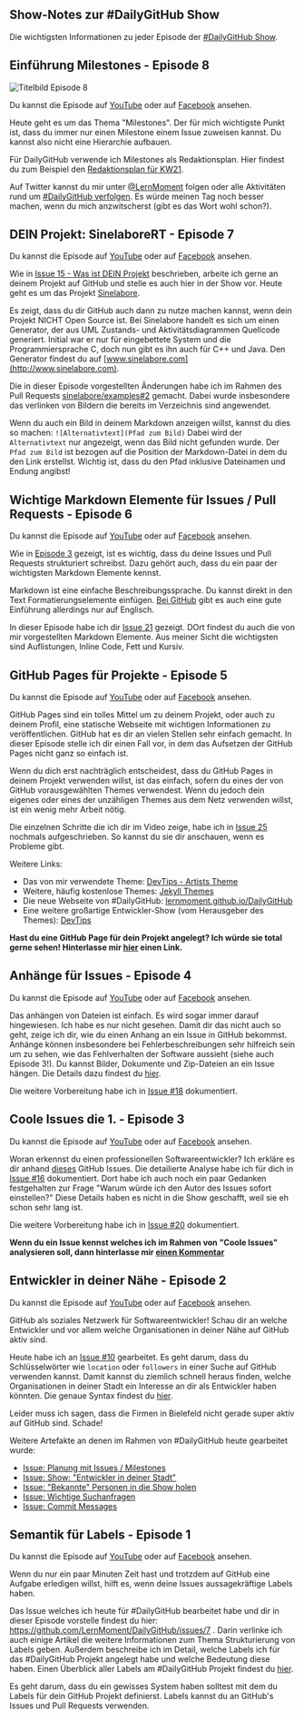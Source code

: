 ## Show-Notes zur #DailyGitHub Show

Die wichtigsten Informationen zu jeder Episode der [#DailyGitHub Show](https://www.youtube.com/playlist?list=PLP2TrPpx5VNk5uNZEdAPuePd-lcvwzhCZ).

## Einführung Milestones - Episode 8

![Titelbild Episode 8](https://img.youtube.com/vi/91u92837ZrM/0.jpg)

Du kannst die Episode auf [YouTube](https://youtu.be/91u92837ZrM) oder auf [Facebook]() ansehen.

Heute geht es um das Thema "Milestones". Der für mich wichtigste Punkt ist, dass du immer nur einen Milestone einem Issue zuweisen kannst. Du kannst also nicht eine Hierarchie aufbauen.

Für DailyGitHub verwende ich Milestones als Redaktionsplan. Hier findest du zum Beispiel den [Redaktionsplan für KW21](https://github.com/LernMoment/DailyGitHub/issues?q=milestone%3AShow_KW21).

Auf Twitter kannst du mir unter [@LernMoment](https://twitter.com/LernMoment) folgen oder alle Aktivitäten rund um [#DailyGitHub verfolgen](https://twitter.com/search?src=typd&q=%23DailyGitHub). Es würde meinen Tag noch besser machen, wenn du mich anzwitscherst (gibt es das Wort wohl schon?).

## DEIN Projekt: SinelaboreRT - Episode 7

Du kannst die Episode auf [YouTube](https://youtu.be/rPBrI2fJ6uY) oder auf [Facebook](https://www.facebook.com/LernMoment/videos/957125974405522/) ansehen.

Wie in [Issue 15 - Was ist DEIN Projekt](https://github.com/LernMoment/DailyGitHub/issues/15) beschrieben, arbeite ich gerne an deinem Projekt auf GitHub und stelle es auch hier in der Show vor. Heute geht es um das Projekt [Sinelabore](https://github.com/sinelabore).

Es zeigt, dass du dir GitHub auch dann zu nutze machen kannst, wenn dein Projekt NICHT Open Source ist. Bei Sinelabore handelt es sich um einen Generator, der aus UML Zustands- und Aktivitätsdiagrammen Quellcode generiert. Initial war er nur für eingebettete System und die Programmiersprache C, doch nun gibt es ihn auch für C++ und Java. Den Generator findest du auf [www.sinelabore.com](http://www.sinelabore.com).

Die in dieser Episode vorgestellten Änderungen habe ich im Rahmen des Pull Requests [sinelabore/examples#2](https://github.com/sinelabore/examples/pull/2) gemacht. Dabei wurde insbesondere das verlinken von Bildern die bereits im Verzeichnis sind angewendet.

Wenn du auch ein Bild in deinem Markdown anzeigen willst, kannst du dies so machen: `![Alternativtext](Pfad zum Bild)` Dabei wird der `Alternativtext` nur angezeigt, wenn das Bild nicht gefunden wurde. Der `Pfad zum Bild` ist bezogen auf die Position der Markdown-Datei in dem du den Link erstellst. Wichtig ist, dass du den Pfad inklusive Dateinamen und Endung angibst!

## Wichtige Markdown Elemente für Issues / Pull Requests - Episode 6

Du kannst die Episode auf [YouTube](https://youtu.be/TzyHMDYhQL8) oder auf [Facebook](https://www.facebook.com/LernMoment/videos/956266314491488/) ansehen.

Wie in [Episode 3](https://github.com/LernMoment/DailyGitHub/blob/master/ShowNotes.md#coole-issues-die-1---episode-3) gezeigt, ist es wichtig, dass du deine Issues und Pull Requests strukturiert schreibst. Dazu gehört auch, dass du ein paar der wichtigsten Markdown Elemente kennst.

Markdown ist eine einfache Beschreibungssprache. Du kannst direkt in den Text Formatierungselemente einfügen. [Bei GitHub](https://guides.github.com/features/mastering-markdown/) gibt es auch eine gute Einführung allerdings nur auf Englisch.

In dieser Episode habe ich dir [Issue 21](https://github.com/LernMoment/DailyGitHub/issues/21#issue-156154066) gezeigt. DOrt findest du auch die von mir vorgestellten Markdown Elemente. Aus meiner Sicht die wichtigsten sind Auflistungen, Inline Code, Fett und Kursiv.

## GitHub Pages für Projekte - Episode 5

Du kannst die Episode auf [YouTube](https://youtu.be/DIOAOMRKZpM) oder auf [Facebook](https://www.facebook.com/LernMoment/videos/954243734693746/) ansehen.

GitHub Pages sind ein tolles Mittel um zu deinem Projekt, oder auch zu deinem Profil, eine statische Webseite mit wichtigen Informationen zu veröffentlichen. GitHub hat es dir an vielen Stellen sehr einfach gemacht. In dieser Episode stelle ich dir einen Fall vor, in dem das Aufsetzen der GitHub Pages nicht ganz so einfach ist.

Wenn du dich erst nachträglich entscheidest, dass du GitHub Pages in deinem Projekt verwenden willst, ist das einfach, sofern du eines der von GitHub vorausgewählten Themes verwendest. Wenn du jedoch dein eigenes oder eines der unzähligen Themes aus dem Netz verwenden willst, ist ein wenig mehr Arbeit nötig.

Die einzelnen Schritte die ich dir im Video zeige, habe ich in [Issue 25](https://github.com/LernMoment/DailyGitHub/issues/25#issuecomment-221253844) nochmals aufgeschrieben. So kannst du sie dir anschauen, wenn es Probleme gibt.

Weitere Links:

 - Das von mir verwendete Theme: [DevTips - Artists Theme](https://github.com/DevTips/Artists-Theme)
 - Weitere, häufig kostenlose Themes: [Jekyll Themes](http://jekyllthemes.io)
 - Die neue Webseite von #DailyGitHub: [lernmoment.github.io/DailyGitHub](http://lernmoment.github.io/DailyGitHub/)
 - Eine weitere großartige Entwickler-Show (vom Herausgeber des Themes): [DevTips](https://www.youtube.com/channel/UCyIe-61Y8C4_o-zZCtO4ETQ)

**Hast du eine GitHub Page für dein Projekt angelegt? Ich würde sie total gerne sehen! Hinterlasse mir [hier](https://github.com/LernMoment/DailyGitHub/issues/15) einen Link.**

## Anhänge für Issues - Episode 4

Du kannst die Episode auf [YouTube](https://youtu.be/KJXixJfjtco) oder auf [Facebook](https://www.facebook.com/LernMoment/videos/953786091406177/) ansehen.

Das anhängen von Dateien ist einfach. Es wird sogar immer darauf hingewiesen. Ich habe es nur nicht gesehen. Damit dir das nicht auch so geht, zeige ich dir, wie du einen Anhang an ein Issue in GitHub bekommst.
Anhänge können insbesondere bei Fehlerbeschreibungen sehr hilfreich sein um zu sehen, wie das Fehlverhalten der Software aussieht (siehe auch Episode 3!). Du kannst Bilder, Dokumente und Zip-Dateien an ein Issue hängen. Die Details dazu findest du [hier](https://help.github.com/articles/file-attachments-on-issues-and-pull-requests/).

Die weitere Vorbereitung habe ich in [Issue #18](https://github.com/LernMoment/DailyGitHub/issues/18) dokumentiert.

## Coole Issues die 1. - Episode 3

Du kannst die Episode auf [YouTube](https://youtu.be/vCC8imTlnCE) oder auf [Facebook](https://www.facebook.com/LernMoment/videos/952930898158363/) ansehen.

Woran erkennst du einen professionellen Softwareentwickler? Ich erkläre es dir anhand [dieses](https://twitter.com/tomaspetricek/status/733747243082207234?cn=ZmxleGlibGVfcmVjcw%3D%3D&refsrc=email) GitHub Issues. 
Die detailierte Analyse habe ich für dich in [Issue #16](https://github.com/LernMoment/DailyGitHub/issues/16#issuecomment-220833811) dokumentiert. Dort habe ich auch noch ein paar Gedanken festgehalten zur Frage "Warum würde ich den Autor des Issues sofort einstellen?" Diese Details haben es nicht in die Show geschafft, weil sie eh schon sehr lang ist.

Die weitere Vorbereitung habe ich in [Issue #20](https://github.com/LernMoment/DailyGitHub/issues/20) dokumentiert.

**Wenn du ein Issue kennst welches ich im Rahmen von "Coole Issues" analysieren soll, dann hinterlasse mir [einen Kommentar](https://github.com/LernMoment/DailyGitHub/issues/23)**

## Entwickler in deiner Nähe - Episode 2

Du kannst die Episode auf [YouTube](https://youtu.be/PXxHcG-Sifc) oder auf [Facebook](https://www.facebook.com/LernMoment/videos/952368361547950/) ansehen.

GitHub als soziales Netzwerk für Softwareentwickler! Schau dir an welche Entwickler und vor allem welche Organisationen in deiner Nähe auf GitHub aktiv sind.

Heute habe ich an [Issue #10](https://github.com/LernMoment/DailyGitHub/issues/10) gearbeitet. Es geht darum, dass du Schlüsselwörter wie `location` oder `followers` in einer Suche auf GitHub verwenden kannst. Damit kannst du ziemlich schnell heraus finden, welche Organisationen in deiner Stadt ein Interesse an dir als Entwickler haben könnten. Die genaue Syntax findest du [hier](https://github.com/LernMoment/DailyGitHub/issues/10#issuecomment-220796831).

Leider muss ich sagen, dass die Firmen in Bielefeld nicht gerade super aktiv auf GitHub sind. Schade!

Weitere Artefakte an denen im Rahmen von #DailyGitHub heute gearbeitet wurde:

 - [Issue: Planung mit Issues / Milestones](https://github.com/LernMoment/DailyGitHub/issues/13)
 - [Issue: Show: "Entwickler in deiner Stadt"](https://github.com/LernMoment/DailyGitHub/issues/12)
 - [Issue: "Bekannte" Personen in die Show holen](https://github.com/LernMoment/DailyGitHub/issues/11)
 - [Issue: Wichtige Suchanfragen](https://github.com/LernMoment/DailyGitHub/issues/10)
 - [Issue: Commit Messages](https://github.com/LernMoment/DailyGitHub/issues/9)

## Semantik für Labels - Episode 1

Du kannst die Episode auf [YouTube](https://youtu.be/-huhkjKxpqM?list=PLP2TrPpx5VNk5uNZEdAPuePd-lcvwzhCZ) oder auf [Facebook](https://www.facebook.com/LernMoment/videos/951793831605403/) ansehen.

Wenn du nur ein paar Minuten Zeit hast und trotzdem auf GitHub eine Aufgabe erledigen willst, hilft es, wenn deine Issues aussagekräftige Labels haben.

Das Issue welches ich heute für #DailyGitHub bearbeitet habe und dir in dieser Episode vorstelle findest du hier: https://github.com/LernMoment/DailyGitHub/issues/7 . Darin verlinke ich auch einige Artikel die weitere Informationen zum Thema Strukturierung von Labels geben. Außerdem beschreibe ich im Detail, welche Labels ich für das #DailyGitHub Projekt angelegt habe und welche Bedeutung diese haben. Einen Überblick aller Labels am #DailyGitHub Projekt findest du [hier](https://github.com/LernMoment/DailyGitHub/labels).

Es geht darum, dass du ein gewisses System haben solltest mit dem du Labels für dein GitHub Projekt definierst. Labels kannst du an GitHub's Issues und Pull Requests verwenden.

